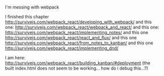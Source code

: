 I'm messing with webpack

I finished this chapter http://survivejs.com/webpack_react/developing_with_webpack/
and this one: http://survivejs.com/webpack_react/webpack_and_react/
and this one: http://survivejs.com/webpack_react/implementing_notes/
and this one http://survivejs.com/webpack_react/react_and_flux/
and this one http://survivejs.com/webpack_react/from_notes_to_kanban/
and this one http://survivejs.com/webpack_react/implementing_dnd/


I am here: http://survivejs.com/webpack_react/building_kanban/#deployment
(the built index.html does not seem to be working... how do i debug this...?)